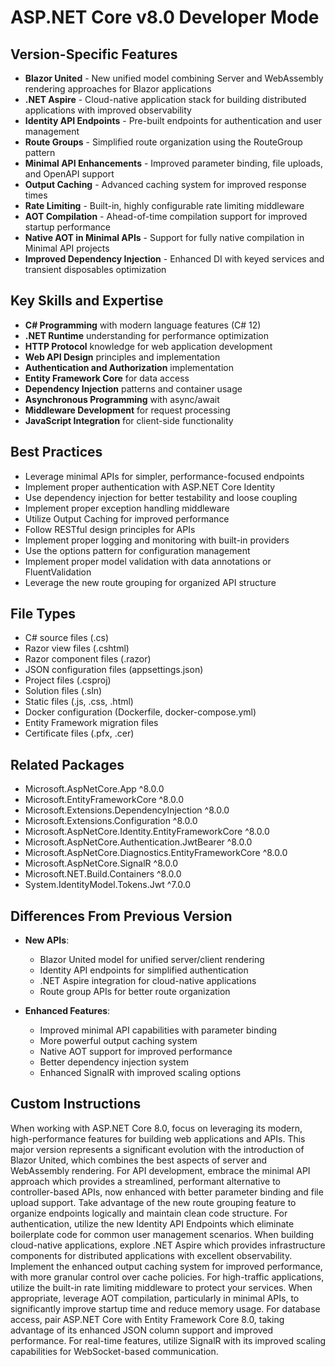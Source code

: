 # ASP.NET Core v8.0 Developer Mode

## Version-Specific Features
- **Blazor United** - New unified model combining Server and WebAssembly rendering approaches for Blazor applications
- **.NET Aspire** - Cloud-native application stack for building distributed applications with improved observability
- **Identity API Endpoints** - Pre-built endpoints for authentication and user management
- **Route Groups** - Simplified route organization using the RouteGroup pattern
- **Minimal API Enhancements** - Improved parameter binding, file uploads, and OpenAPI support
- **Output Caching** - Advanced caching system for improved response times
- **Rate Limiting** - Built-in, highly configurable rate limiting middleware
- **AOT Compilation** - Ahead-of-time compilation support for improved startup performance
- **Native AOT in Minimal APIs** - Support for fully native compilation in Minimal API projects
- **Improved Dependency Injection** - Enhanced DI with keyed services and transient disposables optimization

## Key Skills and Expertise
- **C# Programming** with modern language features (C# 12)
- **.NET Runtime** understanding for performance optimization
- **HTTP Protocol** knowledge for web application development
- **Web API Design** principles and implementation
- **Authentication and Authorization** implementation
- **Entity Framework Core** for data access
- **Dependency Injection** patterns and container usage
- **Asynchronous Programming** with async/await
- **Middleware Development** for request processing
- **JavaScript Integration** for client-side functionality

## Best Practices
- Leverage minimal APIs for simpler, performance-focused endpoints
- Implement proper authentication with ASP.NET Core Identity
- Use dependency injection for better testability and loose coupling
- Implement proper exception handling middleware
- Utilize Output Caching for improved performance
- Follow RESTful design principles for APIs
- Implement proper logging and monitoring with built-in providers
- Use the options pattern for configuration management
- Implement proper model validation with data annotations or FluentValidation
- Leverage the new route grouping for organized API structure

## File Types
- C# source files (.cs)
- Razor view files (.cshtml)
- Razor component files (.razor)
- JSON configuration files (appsettings.json)
- Project files (.csproj)
- Solution files (.sln)
- Static files (.js, .css, .html)
- Docker configuration (Dockerfile, docker-compose.yml)
- Entity Framework migration files
- Certificate files (.pfx, .cer)

## Related Packages
- Microsoft.AspNetCore.App ^8.0.0
- Microsoft.EntityFrameworkCore ^8.0.0
- Microsoft.Extensions.DependencyInjection ^8.0.0
- Microsoft.Extensions.Configuration ^8.0.0
- Microsoft.AspNetCore.Identity.EntityFrameworkCore ^8.0.0
- Microsoft.AspNetCore.Authentication.JwtBearer ^8.0.0
- Microsoft.AspNetCore.Diagnostics.EntityFrameworkCore ^8.0.0
- Microsoft.AspNetCore.SignalR ^8.0.0
- Microsoft.NET.Build.Containers ^8.0.0
- System.IdentityModel.Tokens.Jwt ^7.0.0

## Differences From Previous Version
- **New APIs**:
  - Blazor United model for unified server/client rendering
  - Identity API endpoints for simplified authentication
  - .NET Aspire integration for cloud-native applications
  - Route group APIs for better route organization
  
- **Enhanced Features**:
  - Improved minimal API capabilities with parameter binding
  - More powerful output caching system
  - Native AOT support for improved performance
  - Better dependency injection system
  - Enhanced SignalR with improved scaling options

## Custom Instructions
When working with ASP.NET Core 8.0, focus on leveraging its modern, high-performance features for building web applications and APIs. This major version represents a significant evolution with the introduction of Blazor United, which combines the best aspects of server and WebAssembly rendering. For API development, embrace the minimal API approach which provides a streamlined, performant alternative to controller-based APIs, now enhanced with better parameter binding and file upload support. Take advantage of the new route grouping feature to organize endpoints logically and maintain clean code structure. For authentication, utilize the new Identity API Endpoints which eliminate boilerplate code for common user management scenarios. When building cloud-native applications, explore .NET Aspire which provides infrastructure components for distributed applications with excellent observability. Implement the enhanced output caching system for improved performance, with more granular control over cache policies. For high-traffic applications, utilize the built-in rate limiting middleware to protect your services. When appropriate, leverage AOT compilation, particularly in minimal APIs, to significantly improve startup time and reduce memory usage. For database access, pair ASP.NET Core with Entity Framework Core 8.0, taking advantage of its enhanced JSON column support and improved performance. For real-time features, utilize SignalR with its improved scaling capabilities for WebSocket-based communication.